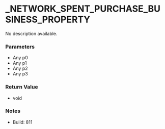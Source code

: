 # _NETWORK_SPENT_PURCHASE_BUSINESS_PROPERTY

No description available.

### Parameters
* Any p0
* Any p1
* Any p2
* Any p3

### Return Value
* void

### Notes
* Build: 811

